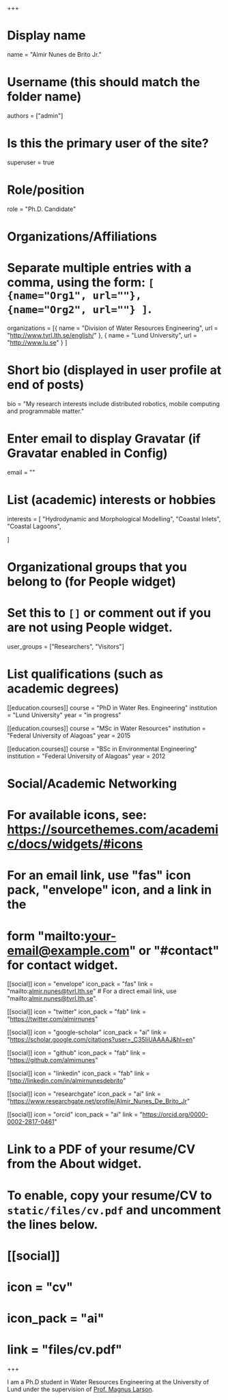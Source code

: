 +++
# Display name
name = "Almir Nunes de Brito Jr."

# Username (this should match the folder name)
authors = ["admin"]

# Is this the primary user of the site?
superuser = true

# Role/position
role = "Ph.D. Candidate"

# Organizations/Affiliations
#   Separate multiple entries with a comma, using the form: `[ {name="Org1", url=""}, {name="Org2", url=""} ]`.
organizations = [{ name = "Division of Water Resources Engineering", url = "http://www.tvrl.lth.se/english/" }, { name = "Lund University", url = "http://www.lu.se" } ]

# Short bio (displayed in user profile at end of posts)
bio = "My research interests include distributed robotics, mobile computing and programmable matter."

# Enter email to display Gravatar (if Gravatar enabled in Config)
email = ""

# List (academic) interests or hobbies
interests = [
  "Hydrodynamic and Morphological Modelling",
  "Coastal Inlets",
  "Coastal Lagoons",
 
]

# Organizational groups that you belong to (for People widget)
#   Set this to `[]` or comment out if you are not using People widget.
user_groups = ["Researchers", "Visitors"]

# List qualifications (such as academic degrees)
[[education.courses]]
  course = "PhD in Water Res. Engineering"
  institution = "Lund University"
  year = "in progress"

[[education.courses]]
  course = "MSc in Water Resources"
  institution = "Federal University of Alagoas"
  year = 2015

[[education.courses]]
  course = "BSc in Environmental Engineering"
  institution = "Federal University of Alagoas"
  year = 2012

# Social/Academic Networking
# For available icons, see: https://sourcethemes.com/academic/docs/widgets/#icons
#   For an email link, use "fas" icon pack, "envelope" icon, and a link in the
#   form "mailto:your-email@example.com" or "#contact" for contact widget.

[[social]]
  icon = "envelope"
  icon_pack = "fas"
  link = "mailto:almir.nunes@tvrl.lth.se"  # For a direct email link, use "mailto:almir.nunes@tvrl.lth.se".

[[social]]
  icon = "twitter"
  icon_pack = "fab"
  link = "https://twitter.com/almirnunes"

[[social]]
  icon = "google-scholar"
  icon_pack = "ai"
  link = "https://scholar.google.com/citations?user=_C35IiUAAAAJ&hl=en"

[[social]]
  icon = "github"
  icon_pack = "fab"
  link = "https://github.com/almirnunes"

[[social]]
  icon = "linkedin"
  icon_pack = "fab"
  link = "http://linkedin.com/in/almirnunesdebrito"

[[social]]
  icon = "researchgate"
  icon_pack = "ai"
  link = "https://www.researchgate.net/profile/Almir_Nunes_De_Brito_Jr"

[[social]]
  icon = "orcid"
  icon_pack = "ai"
  link = "https://orcid.org/0000-0002-2817-0461"


# Link to a PDF of your resume/CV from the About widget.
# To enable, copy your resume/CV to `static/files/cv.pdf` and uncomment the lines below.
# [[social]]
#   icon = "cv"
#   icon_pack = "ai"
#   link = "files/cv.pdf"

+++

I am a Ph.D student in Water Resources Engineering at the University of Lund under the supervision of [Prof. Magnus Larson](https://scholar.google.com/citations?user=f0vLUDsAAAAJ&hl=sv&oi=ao).
